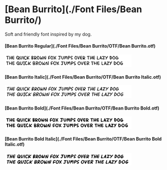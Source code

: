 
# [Bean Burrito](./Font Files/Bean Burrito/)
Soft and friendly font inspired by my dog.

#### [Bean Burrito Regular](./Font Files/Bean Burrito/OTF/Bean Burrito.otf)

<img src="./Resources/Samples/Bean Burrito-Regular.svg" width="400px">

#### [Bean Burrito Italic](./Font Files/Bean Burrito/OTF/Bean Burrito Italic.otf)

<img src="./Resources/Samples/Bean Burrito-Italic.svg" width="400px">

#### [Bean Burrito Bold](./Font Files/Bean Burrito/OTF/Bean Burrito Bold.otf)

<img src="./Resources/Samples/Bean Burrito-Bold.svg" width="400px">

#### [Bean Burrito Bold Italic](./Font Files/Bean Burrito/OTF/Bean Burrito Bold Italic.otf)

<img src="./Resources/Samples/Bean Burrito-Bold Italic.svg" width="400px">

